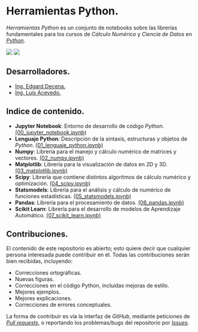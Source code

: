 # Herramientas Python.

*Herramientas Python* es un conjunto de notebooks sobre las librerías fundamentales para los cursos de *Cálculo Numérico* y *Ciencia de Datos* en [*Python*](https://www.python.org).

<img src="https://img.shields.io/badge/License-MIT-green" /> <img src="https://img.shields.io/badge/Python-3.5-blue" />

## Desarrolladores.

* [Ing. Edgard Decena.](mailto:edecena@gmail.com)
* [Ing. Luís Acevedo.](mailto:laar19@protonmail.com)

## Indice de contenido.

* **Jupyter Notebook**: Entorno de desarrollo de código *Python*. [(00_jupyter_notebook.ipynb)](00_jupyter_notebook.ipynb)
* **Lenguaje Python**: Descripción de la sintaxis, estructuras y objetos de *Python*. [(01_lenguaje_python.ipynb)](01_lenguaje_python.ipynb)
* **Numpy**: Librería para el manejo y cálculo numérico de matrices y vectores. [(02_numpy.ipynb)](02_numpy.ipynb)
* **Matplotlib**: Librería para la visualización de datos en 2D y 3D. [(03_matplotlib.ipynb)](03_matplotlib.ipynb)
* **Scipy**: Librería que contiene distintos algoritmos de cálculo numérico y optimización. [(04_scipy.ipynb)](04_scipy.ipynb)
* **Statsmodels**: Librería para el análisis y cálculo de numérico de funciones estadísticas. [(05_statsmodels.ipynb)](05_statsmodels.ipynb)
* **Pandas**: Librería para el procesamiento de datos. [(06_pandas.ipynb)](06_pandas.ipynb)
* **Scikit Learn**: Librería para el desarrollo de modelos de Aprendizaje Automático. [(07_scikit_learn.ipynb)](07_scikit_learn.ipynb)

## Contribuciones.

El contenido de este repositorio es abierto; esto quiere decir que cualquier persona interesada puede contribuir en él. Todas las contribuciones serán bien recibidas, incluyendo:

* Correcciones ortográficas.
* Nuevas figuras.
* Correcciones en el código Python, incluídas mejoras de estilo.
* Mejores ejemplos.
* Mejores explicaciones. 
* Correcciones de errores conceptuales.

La forma de contribuir es vía la interfaz de *GitHub*, mediante peticiones de [*Pull requests*](https://github.com/ejdecena/herramientas_python/pulls), o reportando los problemas/bugs del repositorio por [*Issues*](https://github.com/ejdecena/herramientas_python/issues).